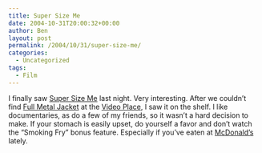 ```yaml
---
title: Super Size Me
date: 2004-10-31T20:00:32+00:00
author: Ben
layout: post
permalink: /2004/10/31/super-size-me/
categories:
  - Uncategorized
tags:
  - Film
---
```

I finally saw [Super Size Me](http://www.supersizeme.com/) last night. Very interesting. After we couldn&#8217;t find [Full Metal Jacket](http://www.imdb.com/title/tt0093058/) at the [Video Place](http://www.switchboard.com/bin/cgiad.dll?PR=118&BI=116096008&amp;MEM=1&L=video+place&T=Harlan&S=IA&QV=02A65D8A1112494103313203O01A5F40D97B48D4151CF3203O07A5F50D97B48D4152CF3203O03A42C3D9CB48D4151CF3203&QT=BNL), I saw it on the shelf. I like documentaries, as do a few of my friends, so it wasn&#8217;t a hard decision to make. If your stomach is easily upset, do yourself a favor and don&#8217;t watch the &#8220;Smoking Fry&#8221; bonus feature. Especially if you&#8217;ve eaten at [McDonald&#8217;s](http://www.mcdonalds.com/) lately.